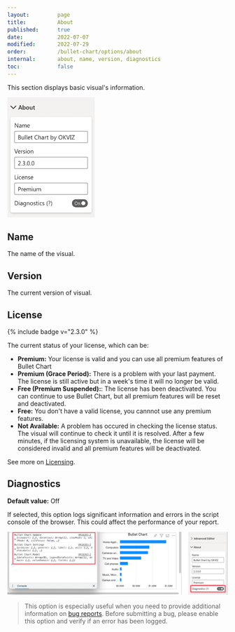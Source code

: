 ```yaml
---
layout:         page
title:          About
published:      true
date:           2022-07-07
modified:   	2022-07-29
order:          /bullet-chart/options/about
internal:       about, name, version, diagnostics
toc:            false
---
```

This section displays basic visual's information.

<img src="images/about.png" width="200" class="fr">

## Name
The name of the visual.

## Version
The current version of visual.

## License 
<p>{% include badge v="2.3.0" %}</p>
The current status of your license, which can be:

- **Premium:** Your license is valid and you can use all premium features of Bullet Chart
- **Premium (Grace Period):** There is a problem with your last payment. The license is still active but in a week's time it will no longer be valid.
- **Free (Premium Suspended):**: The license has been deactivated. You can continue to use Bullet Chart, but all premium features will be reset and deactivated.
- **Free:** You don't have a valid license, you cannnot use any premium features.
- **Not Available:** A problem has occured in checking the license status. The visual will continue to check it until it is resolved. After a few minutes, if the licensing system is unavailable, the license will be considered invalid and all premium features will be deactivated.

See more on [Licensing](../../licensing.md).

## Diagnostics

**Default value:** Off

If selected, this option logs significant information and errors in the script console of the browser. This could affect the performance of your report.

<img src="images/about-diagnostics.png">

> This option is especially useful when you need to provide additional information on [bug reports](../../../issues/bugs.md). Before submitting a bug, please enable this option and verify if an error has been logged.